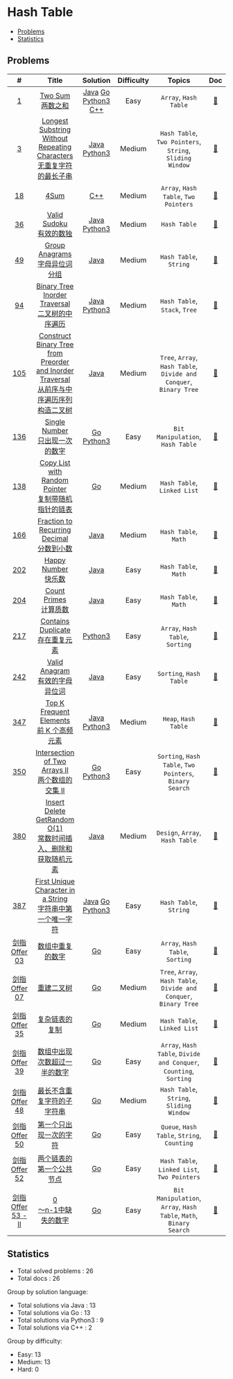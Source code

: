 <!-- omit in toc -->
# Hash Table

- [Problems](#problems)
- [Statistics](#statistics)

## Problems

| # | Title | Solution | Difficulty | Topics | Doc |
|:----:|:----:|:----:|:----:|:----:|:----:|
| [<span id="problem-1">1</span>](#problem-1 "#1") | [Two Sum <br>两数之和](https://leetcode-cn.com/problems/two-sum/ "https://leetcode-cn.com/problems/two-sum/") | [Java](../../java/src/1.%20TwoSum.java "java/src/1.%20TwoSum.java") [Go](../../go/src/1.go "go/src/1.go") [Python3](../../py3/1.py "py3/1.py") [C++](../../cpp/src/1.cpp "cpp/src/1.cpp") | Easy | `Array`, `Hash Table` | [:page_facing_up:](../../docs/1.%20Two%20Sum%20%E4%B8%A4%E6%95%B0%E4%B9%8B%E5%92%8C.md "docs/1.%20Two%20Sum%20%E4%B8%A4%E6%95%B0%E4%B9%8B%E5%92%8C.md") |
| [<span id="problem-3">3</span>](#problem-3 "#3") | [Longest Substring Without Repeating Characters <br>无重复字符的最长子串](https://leetcode-cn.com/problems/longest-substring-without-repeating-characters "https://leetcode-cn.com/problems/longest-substring-without-repeating-characters") | [Java](../../java/src/3.%20LongestSubstringWithoutRepeatingCharacters.java "java/src/3.%20LongestSubstringWithoutRepeatingCharacters.java") [Python3](../../py3/3.py "py3/3.py") | Medium | `Hash Table`, `Two Pointers`, `String`, `Sliding Window` | [:page_facing_up:](../../docs/3.%20Longest%20Substring%20Without%20Repeating%20Characters%20%E6%97%A0%E9%87%8D%E5%A4%8D%E5%AD%97%E7%AC%A6%E7%9A%84%E6%9C%80%E9%95%BF%E5%AD%90%E4%B8%B2.md "docs/3.%20Longest%20Substring%20Without%20Repeating%20Characters%20%E6%97%A0%E9%87%8D%E5%A4%8D%E5%AD%97%E7%AC%A6%E7%9A%84%E6%9C%80%E9%95%BF%E5%AD%90%E4%B8%B2.md") |
| [<span id="problem-18">18</span>](#problem-18 "#18") | [4Sum](https://leetcode.com/problems/4sum/ "https://leetcode.com/problems/4sum/") |  [C++](../../cpp/src/18.cpp "cpp/src/18.cpp") | Medium | `Array`, `Hash Table`, `Two Pointers` | [:page_facing_up:](../../docs/18.%204Sum.md "docs/18.%204Sum.md") |
| [<span id="problem-36">36</span>](#problem-36 "#36") | [Valid Sudoku <br>有效的数独](https://leetcode-cn.com/problems/valid-sudoku/ "https://leetcode-cn.com/problems/valid-sudoku/") | [Java](../../java/src/36.%20ValidSudoku.java "java/src/36.%20ValidSudoku.java") [Python3](../../py3/36.py "py3/36.py") | Medium | `Hash Table` | [:page_facing_up:](../../docs/36.%20Valid%20Sudoku%20%E6%9C%89%E6%95%88%E7%9A%84%E6%95%B0%E7%8B%AC.md "docs/36.%20Valid%20Sudoku%20%E6%9C%89%E6%95%88%E7%9A%84%E6%95%B0%E7%8B%AC.md") |
| [<span id="problem-49">49</span>](#problem-49 "#49") | [Group Anagrams <br>字母异位词分组](https://leetcode-cn.com/problems/group-anagrams/ "https://leetcode-cn.com/problems/group-anagrams/") | [Java](../../java/src/49.%20GroupAnagrams.java "java/src/49.%20GroupAnagrams.java") | Medium | `Hash Table`, `String` | [:page_facing_up:](../../docs/49.%20Group%20Anagrams%20%E5%AD%97%E6%AF%8D%E5%BC%82%E4%BD%8D%E8%AF%8D%E5%88%86%E7%BB%84.md "docs/49.%20Group%20Anagrams%20%E5%AD%97%E6%AF%8D%E5%BC%82%E4%BD%8D%E8%AF%8D%E5%88%86%E7%BB%84.md") |
| [<span id="problem-94">94</span>](#problem-94 "#94") | [Binary Tree Inorder Traversal <br>二叉树的中序遍历](https://leetcode-cn.com/problems/binary-tree-inorder-traversal/ "https://leetcode-cn.com/problems/binary-tree-inorder-traversal/") | [Java](../../java/src/94.%20BinaryTreeInorderTraversal.java "java/src/94.%20BinaryTreeInorderTraversal.java") [Python3](../../py3/94.py "py3/94.py") | Medium | `Hash Table`, `Stack`, `Tree` | [:page_facing_up:](../../docs/94.%20Binary%20Tree%20Inorder%20Traversal%20%E4%BA%8C%E5%8F%89%E6%A0%91%E7%9A%84%E4%B8%AD%E5%BA%8F%E9%81%8D%E5%8E%86.md "docs/94.%20Binary%20Tree%20Inorder%20Traversal%20%E4%BA%8C%E5%8F%89%E6%A0%91%E7%9A%84%E4%B8%AD%E5%BA%8F%E9%81%8D%E5%8E%86.md") |
| [<span id="problem-105">105</span>](#problem-105 "#105") | [Construct Binary Tree from Preorder and Inorder Traversal <br>从前序与中序遍历序列构造二叉树](https://leetcode-cn.com/problems/construct-binary-tree-from-preorder-and-inorder-traversal/ "https://leetcode-cn.com/problems/construct-binary-tree-from-preorder-and-inorder-traversal/") | [Java](../../java/src/105.%20ConstructBinaryTreefromPreorderandInorderTraversal.java "java/src/105.%20ConstructBinaryTreefromPreorderandInorderTraversal.java") | Medium | `Tree`, `Array`, `Hash Table`, `Divide and Conquer`, `Binary Tree` | [:page_facing_up:](../../docs/105.%20Construct%20Binary%20Tree%20from%20Preorder%20and%20Inorder%20Traversal%20%E4%BB%8E%E5%89%8D%E5%BA%8F%E4%B8%8E%E4%B8%AD%E5%BA%8F%E9%81%8D%E5%8E%86%E5%BA%8F%E5%88%97%E6%9E%84%E9%80%A0%E4%BA%8C%E5%8F%89%E6%A0%91.md "docs/105.%20Construct%20Binary%20Tree%20from%20Preorder%20and%20Inorder%20Traversal%20%E4%BB%8E%E5%89%8D%E5%BA%8F%E4%B8%8E%E4%B8%AD%E5%BA%8F%E9%81%8D%E5%8E%86%E5%BA%8F%E5%88%97%E6%9E%84%E9%80%A0%E4%BA%8C%E5%8F%89%E6%A0%91.md") |
| [<span id="problem-136">136</span>](#problem-136 "#136") | [Single Number <br>只出现一次的数字](https://leetcode-cn.com/problems/single-number/ "https://leetcode-cn.com/problems/single-number/") |  [Go](../../go/src/136.go "go/src/136.go") [Python3](../../py3/136.py "py3/136.py") | Easy | `Bit Manipulation`, `Hash Table` | [:page_facing_up:](../../docs/136.%20Single%20Number%20%E5%8F%AA%E5%87%BA%E7%8E%B0%E4%B8%80%E6%AC%A1%E7%9A%84%E6%95%B0%E5%AD%97.md "docs/136.%20Single%20Number%20%E5%8F%AA%E5%87%BA%E7%8E%B0%E4%B8%80%E6%AC%A1%E7%9A%84%E6%95%B0%E5%AD%97.md") |
| [<span id="problem-138">138</span>](#problem-138 "#138") | [Copy List with Random Pointer <br>复制带随机指针的链表](https://leetcode-cn.com/problems/copy-list-with-random-pointer/ "https://leetcode-cn.com/problems/copy-list-with-random-pointer/") |  [Go](../../go/src/138.go "go/src/138.go") | Medium | `Hash Table`, `Linked List` | [:page_facing_up:](../../docs/138.%20Copy%20List%20with%20Random%20Pointer%20%E5%A4%8D%E5%88%B6%E5%B8%A6%E9%9A%8F%E6%9C%BA%E6%8C%87%E9%92%88%E7%9A%84%E9%93%BE%E8%A1%A8.md "docs/138.%20Copy%20List%20with%20Random%20Pointer%20%E5%A4%8D%E5%88%B6%E5%B8%A6%E9%9A%8F%E6%9C%BA%E6%8C%87%E9%92%88%E7%9A%84%E9%93%BE%E8%A1%A8.md") |
| [<span id="problem-166">166</span>](#problem-166 "#166") | [Fraction to Recurring Decimal <br>分数到小数](https://leetcode-cn.com/problems/fraction-to-recurring-decimal/ "https://leetcode-cn.com/problems/fraction-to-recurring-decimal/") | [Java](../../java/src/166.%20FractiontoRecurringDecimal.java "java/src/166.%20FractiontoRecurringDecimal.java") | Medium | `Hash Table`, `Math` | [:page_facing_up:](../../docs/166.%20Fraction%20to%20Recurring%20Decimal%20%E5%88%86%E6%95%B0%E5%88%B0%E5%B0%8F%E6%95%B0.md "docs/166.%20Fraction%20to%20Recurring%20Decimal%20%E5%88%86%E6%95%B0%E5%88%B0%E5%B0%8F%E6%95%B0.md") |
| [<span id="problem-202">202</span>](#problem-202 "#202") | [Happy Number <br>快乐数](https://leetcode-cn.com/problems/happy-number/ "https://leetcode-cn.com/problems/happy-number/") | [Java](../../java/src/202.%20HappyNumber.java "java/src/202.%20HappyNumber.java") | Easy | `Hash Table`, `Math` | [:page_facing_up:](../../docs/202.%20Happy%20Number%20%E5%BF%AB%E4%B9%90%E6%95%B0.md "docs/202.%20Happy%20Number%20%E5%BF%AB%E4%B9%90%E6%95%B0.md") |
| [<span id="problem-204">204</span>](#problem-204 "#204") | [Count Primes <br>计算质数](https://leetcode-cn.com/problems/count-primes/ "https://leetcode-cn.com/problems/count-primes/") | [Java](../../java/src/204.%20CountPrimes.java "java/src/204.%20CountPrimes.java") | Easy | `Hash Table`, `Math` | [:page_facing_up:](../../docs/204.%20Count%20Primes%20%E8%AE%A1%E7%AE%97%E8%B4%A8%E6%95%B0.md "docs/204.%20Count%20Primes%20%E8%AE%A1%E7%AE%97%E8%B4%A8%E6%95%B0.md") |
| [<span id="problem-217">217</span>](#problem-217 "#217") | [Contains Duplicate <br>存在重复元素](https://leetcode-cn.com/problems/contains-duplicate/ "https://leetcode-cn.com/problems/contains-duplicate/") |  [Python3](../../py3/217.py "py3/217.py") | Easy | `Array`, `Hash Table`, `Sorting` | [:page_facing_up:](../../docs/217.%20Contains%20Duplicate%20%E5%AD%98%E5%9C%A8%E9%87%8D%E5%A4%8D%E5%85%83%E7%B4%A0.md "docs/217.%20Contains%20Duplicate%20%E5%AD%98%E5%9C%A8%E9%87%8D%E5%A4%8D%E5%85%83%E7%B4%A0.md") |
| [<span id="problem-242">242</span>](#problem-242 "#242") | [Valid Anagram <br>有效的字母异位词](https://leetcode-cn.com/problems/valid-anagram/ "https://leetcode-cn.com/problems/valid-anagram/") | [Java](../../java/src/242.%20ValidAnagram.java "java/src/242.%20ValidAnagram.java") | Easy | `Sorting`, `Hash Table` | [:page_facing_up:](../../docs/242.%20Valid%20Anagram%20%E6%9C%89%E6%95%88%E7%9A%84%E5%AD%97%E6%AF%8D%E5%BC%82%E4%BD%8D%E8%AF%8D.md "docs/242.%20Valid%20Anagram%20%E6%9C%89%E6%95%88%E7%9A%84%E5%AD%97%E6%AF%8D%E5%BC%82%E4%BD%8D%E8%AF%8D.md") |
| [<span id="problem-347">347</span>](#problem-347 "#347") | [Top K Frequent Elements <br>前 K 个高频元素](https://leetcode-cn.com/problems/top-k-frequent-elements/ "https://leetcode-cn.com/problems/top-k-frequent-elements/") | [Java](../../java/src/347.%20TopKFrequentElements.java "java/src/347.%20TopKFrequentElements.java") [Python3](../../py3/347.py "py3/347.py") | Medium | `Heap`, `Hash Table` | [:page_facing_up:](../../docs/347.%20Top%20K%20Frequent%20Elements%20%E5%89%8D%20K%20%E4%B8%AA%E9%AB%98%E9%A2%91%E5%85%83%E7%B4%A0.md "docs/347.%20Top%20K%20Frequent%20Elements%20%E5%89%8D%20K%20%E4%B8%AA%E9%AB%98%E9%A2%91%E5%85%83%E7%B4%A0.md") |
| [<span id="problem-350">350</span>](#problem-350 "#350") | [Intersection of Two Arrays II <br>两个数组的交集 II](https://leetcode-cn.com/problems/intersection-of-two-arrays-ii/ "https://leetcode-cn.com/problems/intersection-of-two-arrays-ii/") |  [Go](../../go/src/350.go "go/src/350.go") [Python3](../../py3/350.py "py3/350.py") | Easy | `Sorting`, `Hash Table`, `Two Pointers`, `Binary Search` | [:page_facing_up:](../../docs/350.%20Intersection%20of%20Two%20Arrays%20II%20%E4%B8%A4%E4%B8%AA%E6%95%B0%E7%BB%84%E7%9A%84%E4%BA%A4%E9%9B%86%20II.md "docs/350.%20Intersection%20of%20Two%20Arrays%20II%20%E4%B8%A4%E4%B8%AA%E6%95%B0%E7%BB%84%E7%9A%84%E4%BA%A4%E9%9B%86%20II.md") |
| [<span id="problem-380">380</span>](#problem-380 "#380") | [Insert Delete GetRandom O(1) <br>常数时间插入、删除和获取随机元素](https://leetcode-cn.com/problems/insert-delete-getrandom-o1/ "https://leetcode-cn.com/problems/insert-delete-getrandom-o1/") | [Java](../../java/src/380.%20InsertDeleteGetRandomO1.java "java/src/380.%20InsertDeleteGetRandomO1.java") | Medium | `Design`, `Array`, `Hash Table` | [:page_facing_up:](../../docs/380.%20Insert%20Delete%20GetRandom%20O%281%29%20%E5%B8%B8%E6%95%B0%E6%97%B6%E9%97%B4%E6%8F%92%E5%85%A5%E3%80%81%E5%88%A0%E9%99%A4%E5%92%8C%E8%8E%B7%E5%8F%96%E9%9A%8F%E6%9C%BA%E5%85%83%E7%B4%A0.md "docs/380.%20Insert%20Delete%20GetRandom%20O%281%29%20%E5%B8%B8%E6%95%B0%E6%97%B6%E9%97%B4%E6%8F%92%E5%85%A5%E3%80%81%E5%88%A0%E9%99%A4%E5%92%8C%E8%8E%B7%E5%8F%96%E9%9A%8F%E6%9C%BA%E5%85%83%E7%B4%A0.md") |
| [<span id="problem-387">387</span>](#problem-387 "#387") | [First Unique Character in a String <br>字符串中第一个唯一字符](https://leetcode-cn.com/problems/first-unique-character-in-a-string/ "https://leetcode-cn.com/problems/first-unique-character-in-a-string/") | [Java](../../java/src/387.%20FirstUniqueCharacterInAString.java "java/src/387.%20FirstUniqueCharacterInAString.java") [Go](../../go/src/387.go "go/src/387.go") [Python3](../../py3/387.py "py3/387.py") | Easy | `Hash Table`, `String` | [:page_facing_up:](../../docs/387.%20First%20Unique%20Character%20in%20a%20String%20%E5%AD%97%E7%AC%A6%E4%B8%B2%E4%B8%AD%E7%AC%AC%E4%B8%80%E4%B8%AA%E5%94%AF%E4%B8%80%E5%AD%97%E7%AC%A6.md "docs/387.%20First%20Unique%20Character%20in%20a%20String%20%E5%AD%97%E7%AC%A6%E4%B8%B2%E4%B8%AD%E7%AC%AC%E4%B8%80%E4%B8%AA%E5%94%AF%E4%B8%80%E5%AD%97%E7%AC%A6.md") |
| [<span id="problem-剑指-Offer-03">剑指 Offer 03</span>](#problem-剑指-Offer-03 "#剑指 Offer 03") | [数组中重复的数字](https://leetcode-cn.com/problems/shu-zu-zhong-zhong-fu-de-shu-zi-lcof/ "https://leetcode-cn.com/problems/shu-zu-zhong-zhong-fu-de-shu-zi-lcof/") |  [Go](../../go/src/%E5%89%91%E6%8C%87_Offer_03.go "go/src/%E5%89%91%E6%8C%87_Offer_03.go") | Easy | `Array`, `Hash Table`, `Sorting` | [:page_facing_up:](../../docs/%E5%89%91%E6%8C%87%20Offer%2003.%20%E6%95%B0%E7%BB%84%E4%B8%AD%E9%87%8D%E5%A4%8D%E7%9A%84%E6%95%B0%E5%AD%97.md "docs/%E5%89%91%E6%8C%87%20Offer%2003.%20%E6%95%B0%E7%BB%84%E4%B8%AD%E9%87%8D%E5%A4%8D%E7%9A%84%E6%95%B0%E5%AD%97.md") |
| [<span id="problem-剑指-Offer-07">剑指 Offer 07</span>](#problem-剑指-Offer-07 "#剑指 Offer 07") | [重建二叉树](https://leetcode-cn.com/problems/zhong-jian-er-cha-shu-lcof/ "https://leetcode-cn.com/problems/zhong-jian-er-cha-shu-lcof/") |  [Go](../../go/src/%E5%89%91%E6%8C%87_Offer_07.go "go/src/%E5%89%91%E6%8C%87_Offer_07.go") | Medium | `Tree`, `Array`, `Hash Table`, `Divide and Conquer`, `Binary Tree` | [:page_facing_up:](../../docs/%E5%89%91%E6%8C%87%20Offer%2007.%20%E9%87%8D%E5%BB%BA%E4%BA%8C%E5%8F%89%E6%A0%91.md "docs/%E5%89%91%E6%8C%87%20Offer%2007.%20%E9%87%8D%E5%BB%BA%E4%BA%8C%E5%8F%89%E6%A0%91.md") |
| [<span id="problem-剑指-Offer-35">剑指 Offer 35</span>](#problem-剑指-Offer-35 "#剑指 Offer 35") | [复杂链表的复制](https://leetcode-cn.com/problems/fu-za-lian-biao-de-fu-zhi-lcof/ "https://leetcode-cn.com/problems/fu-za-lian-biao-de-fu-zhi-lcof/") |  [Go](../../go/src/%E5%89%91%E6%8C%87_Offer_35.go "go/src/%E5%89%91%E6%8C%87_Offer_35.go") | Medium | `Hash Table`, `Linked List` | [:page_facing_up:](../../docs/%E5%89%91%E6%8C%87%20Offer%2035.%20%E5%A4%8D%E6%9D%82%E9%93%BE%E8%A1%A8%E7%9A%84%E5%A4%8D%E5%88%B6.md "docs/%E5%89%91%E6%8C%87%20Offer%2035.%20%E5%A4%8D%E6%9D%82%E9%93%BE%E8%A1%A8%E7%9A%84%E5%A4%8D%E5%88%B6.md") |
| [<span id="problem-剑指-Offer-39">剑指 Offer 39</span>](#problem-剑指-Offer-39 "#剑指 Offer 39") | [数组中出现次数超过一半的数字](https://leetcode-cn.com/problems/shu-zu-zhong-chu-xian-ci-shu-chao-guo-yi-ban-de-shu-zi-lcof/ "https://leetcode-cn.com/problems/shu-zu-zhong-chu-xian-ci-shu-chao-guo-yi-ban-de-shu-zi-lcof/") |  [Go](../../go/src/%E5%89%91%E6%8C%87_Offer_39.go "go/src/%E5%89%91%E6%8C%87_Offer_39.go") | Easy | `Array`, `Hash Table`, `Divide and Conquer`, `Counting`, `Sorting` | [:page_facing_up:](../../docs/%E5%89%91%E6%8C%87%20Offer%2039.%20%E6%95%B0%E7%BB%84%E4%B8%AD%E5%87%BA%E7%8E%B0%E6%AC%A1%E6%95%B0%E8%B6%85%E8%BF%87%E4%B8%80%E5%8D%8A%E7%9A%84%E6%95%B0%E5%AD%97.md "docs/%E5%89%91%E6%8C%87%20Offer%2039.%20%E6%95%B0%E7%BB%84%E4%B8%AD%E5%87%BA%E7%8E%B0%E6%AC%A1%E6%95%B0%E8%B6%85%E8%BF%87%E4%B8%80%E5%8D%8A%E7%9A%84%E6%95%B0%E5%AD%97.md") |
| [<span id="problem-剑指-Offer-48">剑指 Offer 48</span>](#problem-剑指-Offer-48 "#剑指 Offer 48") | [最长不含重复字符的子字符串](https://leetcode-cn.com/problems/zui-chang-bu-han-zhong-fu-zi-fu-de-zi-zi-fu-chuan-lcof/ "https://leetcode-cn.com/problems/zui-chang-bu-han-zhong-fu-zi-fu-de-zi-zi-fu-chuan-lcof/") |  [Go](../../go/src/%E5%89%91%E6%8C%87_Offer_48.go "go/src/%E5%89%91%E6%8C%87_Offer_48.go") | Medium | `Hash Table`, `String`, `Sliding Window` | [:page_facing_up:](../../docs/%E5%89%91%E6%8C%87%20Offer%2048.%20%E6%9C%80%E9%95%BF%E4%B8%8D%E5%90%AB%E9%87%8D%E5%A4%8D%E5%AD%97%E7%AC%A6%E7%9A%84%E5%AD%90%E5%AD%97%E7%AC%A6%E4%B8%B2.md "docs/%E5%89%91%E6%8C%87%20Offer%2048.%20%E6%9C%80%E9%95%BF%E4%B8%8D%E5%90%AB%E9%87%8D%E5%A4%8D%E5%AD%97%E7%AC%A6%E7%9A%84%E5%AD%90%E5%AD%97%E7%AC%A6%E4%B8%B2.md") |
| [<span id="problem-剑指-Offer-50">剑指 Offer 50</span>](#problem-剑指-Offer-50 "#剑指 Offer 50") | [第一个只出现一次的字符](https://leetcode-cn.com/problems/di-yi-ge-zhi-chu-xian-yi-ci-de-zi-fu-lcof/ "https://leetcode-cn.com/problems/di-yi-ge-zhi-chu-xian-yi-ci-de-zi-fu-lcof/") |  [Go](../../go/src/%E5%89%91%E6%8C%87_Offer_50.go "go/src/%E5%89%91%E6%8C%87_Offer_50.go") | Easy | `Queue`, `Hash Table`, `String`, `Counting` | [:page_facing_up:](../../docs/%E5%89%91%E6%8C%87%20Offer%2050.%20%E7%AC%AC%E4%B8%80%E4%B8%AA%E5%8F%AA%E5%87%BA%E7%8E%B0%E4%B8%80%E6%AC%A1%E7%9A%84%E5%AD%97%E7%AC%A6.md "docs/%E5%89%91%E6%8C%87%20Offer%2050.%20%E7%AC%AC%E4%B8%80%E4%B8%AA%E5%8F%AA%E5%87%BA%E7%8E%B0%E4%B8%80%E6%AC%A1%E7%9A%84%E5%AD%97%E7%AC%A6.md") |
| [<span id="problem-剑指-Offer-52">剑指 Offer 52</span>](#problem-剑指-Offer-52 "#剑指 Offer 52") | [两个链表的第一个公共节点](https://leetcode-cn.com/problems/liang-ge-lian-biao-de-di-yi-ge-gong-gong-jie-dian-lcof/ "https://leetcode-cn.com/problems/liang-ge-lian-biao-de-di-yi-ge-gong-gong-jie-dian-lcof/") |  [Go](../../go/src/%E5%89%91%E6%8C%87_Offer_52.go "go/src/%E5%89%91%E6%8C%87_Offer_52.go") | Easy | `Hash Table`, `Linked List`, `Two Pointers` | [:page_facing_up:](../../docs/%E5%89%91%E6%8C%87%20Offer%2052.%20%E4%B8%A4%E4%B8%AA%E9%93%BE%E8%A1%A8%E7%9A%84%E7%AC%AC%E4%B8%80%E4%B8%AA%E5%85%AC%E5%85%B1%E8%8A%82%E7%82%B9.md "docs/%E5%89%91%E6%8C%87%20Offer%2052.%20%E4%B8%A4%E4%B8%AA%E9%93%BE%E8%A1%A8%E7%9A%84%E7%AC%AC%E4%B8%80%E4%B8%AA%E5%85%AC%E5%85%B1%E8%8A%82%E7%82%B9.md") |
| [<span id="problem-剑指-Offer-53---II">剑指 Offer 53 - II</span>](#problem-剑指-Offer-53---II "#剑指 Offer 53 - II") | [0<br>～n-1中缺失的数字](https://leetcode-cn.com/problems/que-shi-de-shu-zi-lcof/ "https://leetcode-cn.com/problems/que-shi-de-shu-zi-lcof/") |  [Go](../../go/src/%E5%89%91%E6%8C%87_Offer_53_-_II.go "go/src/%E5%89%91%E6%8C%87_Offer_53_-_II.go") | Easy | `Bit Manipulation`, `Array`, `Hash Table`, `Math`, `Binary Search` | [:page_facing_up:](../../docs/%E5%89%91%E6%8C%87%20Offer%2053%20-%20II.%200%EF%BD%9En-1%E4%B8%AD%E7%BC%BA%E5%A4%B1%E7%9A%84%E6%95%B0%E5%AD%97.md "docs/%E5%89%91%E6%8C%87%20Offer%2053%20-%20II.%200%EF%BD%9En-1%E4%B8%AD%E7%BC%BA%E5%A4%B1%E7%9A%84%E6%95%B0%E5%AD%97.md") |


## Statistics

- Total solved problems : 26
- Total docs : 26

Group by solution language:
- Total solutions via Java : 13
- Total solutions via Go : 13
- Total solutions via Python3 : 9
- Total solutions via C++ : 2

Group by difficulty:
- Easy: 13
- Medium: 13
- Hard: 0